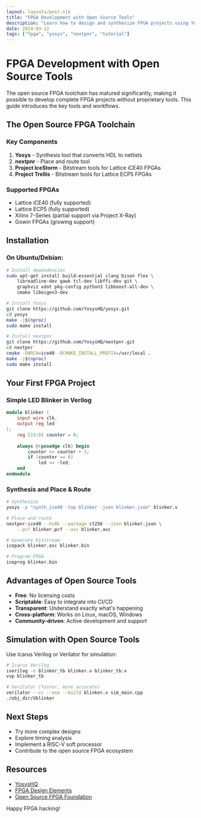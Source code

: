 ```yaml
---
layout: layouts/post.njk
title: "FPGA Development with Open Source Tools"
description: "Learn how to design and synthesize FPGA projects using Yosys, nextpnr, and other open source tools"
date: 2024-03-12
tags: ["fpga", "yosys", "nextpnr", "tutorial"]
---
```


# FPGA Development with Open Source Tools

The open source FPGA toolchain has matured significantly, making it possible to develop complete FPGA projects without proprietary tools. This guide introduces the key tools and workflows.

## The Open Source FPGA Toolchain

### Key Components

1. **Yosys** - Synthesis tool that converts HDL to netlists
2. **nextpnr** - Place and route tool
3. **Project IceStorm** - Bitstream tools for Lattice iCE40 FPGAs
4. **Project Trellis** - Bitstream tools for Lattice ECP5 FPGAs

### Supported FPGAs

- Lattice iCE40 (fully supported)
- Lattice ECP5 (fully supported)
- Xilinx 7-Series (partial support via Project X-Ray)
- Gowin FPGAs (growing support)

## Installation

### On Ubuntu/Debian:

```bash
# Install dependencies
sudo apt-get install build-essential clang bison flex \
    libreadline-dev gawk tcl-dev libffi-dev git \
    graphviz xdot pkg-config python3 libboost-all-dev \
    cmake libeigen3-dev

# Install Yosys
git clone https://github.com/YosysHQ/yosys.git
cd yosys
make -j$(nproc)
sudo make install

# Install nextpnr
git clone https://github.com/YosysHQ/nextpnr.git
cd nextpnr
cmake -DARCH=ice40 -DCMAKE_INSTALL_PREFIX=/usr/local .
make -j$(nproc)
sudo make install
```

## Your First FPGA Project

### Simple LED Blinker in Verilog

```verilog
module blinker (
    input wire clk,
    output reg led
);
    reg [23:0] counter = 0;
    
    always @(posedge clk) begin
        counter <= counter + 1;
        if (counter == 0)
            led <= ~led;
    end
endmodule
```

### Synthesis and Place & Route

```bash
# Synthesize
yosys -p "synth_ice40 -top blinker -json blinker.json" blinker.v

# Place and route
nextpnr-ice40 --hx8k --package ct256 --json blinker.json \
    --pcf blinker.pcf --asc blinker.asc

# Generate bitstream
icepack blinker.asc blinker.bin

# Program FPGA
iceprog blinker.bin
```

## Advantages of Open Source Tools

- **Free**: No licensing costs
- **Scriptable**: Easy to integrate into CI/CD
- **Transparent**: Understand exactly what's happening
- **Cross-platform**: Works on Linux, macOS, Windows
- **Community-driven**: Active development and support

## Simulation with Open Source Tools

Use Icarus Verilog or Verilator for simulation:

```bash
# Icarus Verilog
iverilog -o blinker_tb blinker.v blinker_tb.v
vvp blinker_tb

# Verilator (faster, more accurate)
verilator --cc --exe --build blinker.v sim_main.cpp
./obj_dir/Vblinker
```

## Next Steps

- Try more complex designs
- Explore timing analysis
- Implement a RISC-V soft processor
- Contribute to the open source FPGA ecosystem

## Resources

- [YosysHQ](https://github.com/YosysHQ)
- [FPGA Design Elements](http://fpgacpu.ca/fpga/)
- [Open Source FPGA Foundation](https://osfpga.org/)

Happy FPGA hacking!

